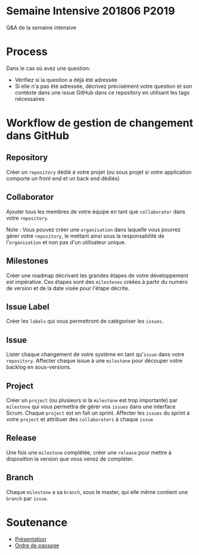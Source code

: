 # Semaine Intensive 201806 P2019

Q&amp;A de la semaine intensive

# Process

Dans le cas où avez une question:
* Vérifiez si la question a déjà été adressée
* Si elle n'a pas été adressée, décrivez précisément votre question et son contexte dans une issue GitHub dans ce repository en utilisant les tags nécessaires

# Workflow de gestion de changement dans GitHub

## Repository

Créer un ```repository``` dédié à votre projet (ou sous projet si votre application comporte un front end et un back end dédiés)

## Collaborator

Ajouter tous les membres de votre équipe en tant que ```collaborator``` dans votre ```repository```.

Note : Vous pouvez créer une ```organisation``` dans laquelle vous pourrez gérer votre ```repository```, le mettant ainsi sous la responsabilité de l'```organisation``` et non pas d'un utilisateur unique.

## Milestones

Créer une roadmap décrivant les grandes étapes de votre développement est impérative. Ces étapes sont des ```milestones``` créées à partir du numéro de version et de la date visée pour l'étape décrite. 

## Issue Label

Créer les ```labels``` qui vous permettront de catégoriser les ```issues```.

## Issue

Lister chaque changement de votre système en tant qu'```issue``` dans votre ```repository```. Affecter chaque issue à une ```milestone``` pour découper votre backlog en sous-versions.

## Project

Créer un ```project``` (ou plusieurs si la ```milestone``` est trop importante) par ```milestone``` qui vous permettra de gérer vos ```issues``` dans une interface Scrum. Chaque ```project``` est en fait un sprint.
Affecter les ```issues``` du sprint à votre ```project``` et attribuer des ```collaborators``` à chaque ```issue```

## Release

Une fois une ```milestone``` complétée, créer une ```release``` pour mettre à disposition la version que vous venez de compléter.

## Branch

Chaque ```milestone``` a sa ```branch```, sous le master, qui elle même contient une ```branch``` par ```issue```.

# Soutenance
* [Présentation](doc/PRES.md)
* [Ordre de passage](doc/ORDRE-PASSAGE.md)
